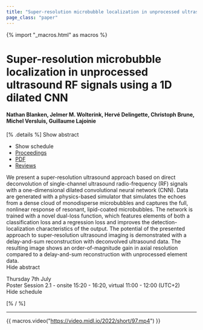 ```yaml
---
title: "Super-resolution microbubble localization in unprocessed ultrasound RF signals using a 1D dilated CNN"
page_class: "paper"
---
```


{% import "_macros.html" as macros %}

# Super-resolution microbubble localization in unprocessed ultrasound RF signals using a 1D dilated CNN

#### Nathan Blanken, Jelmer M. Wolterink, Hervé Delingette, Christoph Brune, Michel Versluis, Guillaume Lajoinie

[% .details %]
<a class="toggle_visibility" data-selector=".abstract" data-level="3">Show abstract</a>
- <a class="toggle_visibility" data-selector=".schedule" data-level="3">Show schedule</a>
- <a href="">Proceedings</a>
- <a href="https://openreview.net/pdf?id=8XQ4kJsbSx">PDF</a>
- <a href="https://openreview.net/forum?id=8XQ4kJsbSx">Reviews</a>

<p>
    <span class="abstract">
        We present a super-resolution ultrasound approach based on direct deconvolution of single-channel ultrasound radio-frequency (RF) signals with a one-dimensional dilated convolutional neural network (CNN). Data are generated with a physics-based simulator that simulates the echoes from a dense cloud of monodisperse microbubbles and captures the full, nonlinear response of resonant, lipid-coated microbubbles. The network is trained with a novel dual-loss function, which features elements of both a classification loss and a regression loss and improves the detection-localization characteristics of the output. The potential of the presented approach to super-resolution ultrasound imaging is demonstrated with a delay-and-sum reconstruction with deconvolved ultrasound data. The resulting image shows an order-of-magnitude gain in axial resolution compared to a delay-and-sum reconstruction with unprocessed element data.
        <br>
        <span class="actions"><a class="toggle_visibility" data-level="2">Hide abstract</a></span>
    </span>
</p>

<p>
    <span class="schedule">
        Thursday 7th July<br>Poster Session 2.1 - onsite 15:20 - 16:20, virtual 11:00 - 12:00 (UTC+2)
        <br>
        <span class="actions"><a class="toggle_visibility" data-level="2">Hide schedule</a></span>
    </span>
</p>

[% / %]


---
{{ macros.video("https://video.midl.io/2022/short/97.mp4") }}
